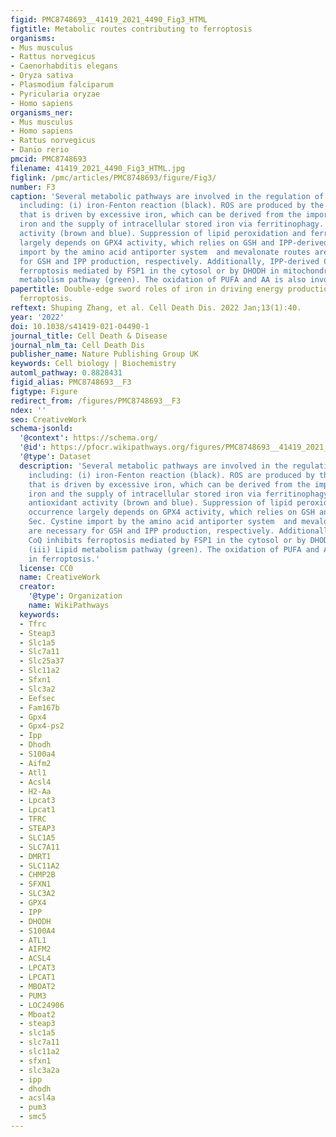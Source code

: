 ```yaml
---
figid: PMC8748693__41419_2021_4490_Fig3_HTML
figtitle: Metabolic routes contributing to ferroptosis
organisms:
- Mus musculus
- Rattus norvegicus
- Caenorhabditis elegans
- Oryza sativa
- Plasmodium falciparum
- Pyricularia oryzae
- Homo sapiens
organisms_ner:
- Mus musculus
- Homo sapiens
- Rattus norvegicus
- Danio rerio
pmcid: PMC8748693
filename: 41419_2021_4490_Fig3_HTML.jpg
figlink: /pmc/articles/PMC8748693/figure/Fig3/
number: F3
caption: 'Several metabolic pathways are involved in the regulation of ferroptosis,
  including: (i) iron-Fenton reaction (black). ROS are produced by the Fenton reaction
  that is driven by excessive iron, which can be derived from the import of extracellular
  iron and the supply of intracellular stored iron via ferritinophagy. (ii) GPX4 antioxidant
  activity (brown and blue). Suppression of lipid peroxidation and ferroptosis occurrence
  largely depends on GPX4 activity, which relies on GSH and IPP-derived Sec. Cystine
  import by the amino acid antiporter system  and mevalonate routes are necessary
  for GSH and IPP production, respectively. Additionally, IPP-derived CoQ inhibits
  ferroptosis mediated by FSP1 in the cytosol or by DHODH in mitochondria. (iii) Lipid
  metabolism pathway (green). The oxidation of PUFA and AA is also involved in ferroptosis.'
papertitle: Double-edge sword roles of iron in driving energy production versus instigating
  ferroptosis.
reftext: Shuping Zhang, et al. Cell Death Dis. 2022 Jan;13(1):40.
year: '2022'
doi: 10.1038/s41419-021-04490-1
journal_title: Cell Death & Disease
journal_nlm_ta: Cell Death Dis
publisher_name: Nature Publishing Group UK
keywords: Cell biology | Biochemistry
automl_pathway: 0.8828431
figid_alias: PMC8748693__F3
figtype: Figure
redirect_from: /figures/PMC8748693__F3
ndex: ''
seo: CreativeWork
schema-jsonld:
  '@context': https://schema.org/
  '@id': https://pfocr.wikipathways.org/figures/PMC8748693__41419_2021_4490_Fig3_HTML.html
  '@type': Dataset
  description: 'Several metabolic pathways are involved in the regulation of ferroptosis,
    including: (i) iron-Fenton reaction (black). ROS are produced by the Fenton reaction
    that is driven by excessive iron, which can be derived from the import of extracellular
    iron and the supply of intracellular stored iron via ferritinophagy. (ii) GPX4
    antioxidant activity (brown and blue). Suppression of lipid peroxidation and ferroptosis
    occurrence largely depends on GPX4 activity, which relies on GSH and IPP-derived
    Sec. Cystine import by the amino acid antiporter system  and mevalonate routes
    are necessary for GSH and IPP production, respectively. Additionally, IPP-derived
    CoQ inhibits ferroptosis mediated by FSP1 in the cytosol or by DHODH in mitochondria.
    (iii) Lipid metabolism pathway (green). The oxidation of PUFA and AA is also involved
    in ferroptosis.'
  license: CC0
  name: CreativeWork
  creator:
    '@type': Organization
    name: WikiPathways
  keywords:
  - Tfrc
  - Steap3
  - Slc1a5
  - Slc7a11
  - Slc25a37
  - Slc11a2
  - Sfxn1
  - Slc3a2
  - Eefsec
  - Fam167b
  - Gpx4
  - Gpx4-ps2
  - Ipp
  - Dhodh
  - S100a4
  - Aifm2
  - Atl1
  - Acsl4
  - H2-Aa
  - Lpcat3
  - Lpcat1
  - TFRC
  - STEAP3
  - SLC1A5
  - SLC7A11
  - DMRT1
  - SLC11A2
  - CHMP2B
  - SFXN1
  - SLC3A2
  - GPX4
  - IPP
  - DHODH
  - S100A4
  - ATL1
  - AIFM2
  - ACSL4
  - LPCAT3
  - LPCAT1
  - MBOAT2
  - PUM3
  - LOC24906
  - Mboat2
  - steap3
  - slc1a5
  - slc7a11
  - slc11a2
  - sfxn1
  - slc3a2a
  - ipp
  - dhodh
  - acsl4a
  - pum3
  - smc5
---
```


